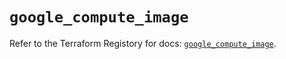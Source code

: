 # `google_compute_image`

Refer to the Terraform Registory for docs: [`google_compute_image`](https://registry.terraform.io/providers/hashicorp/google-beta/4.66.0/docs/resources/google_compute_image).
